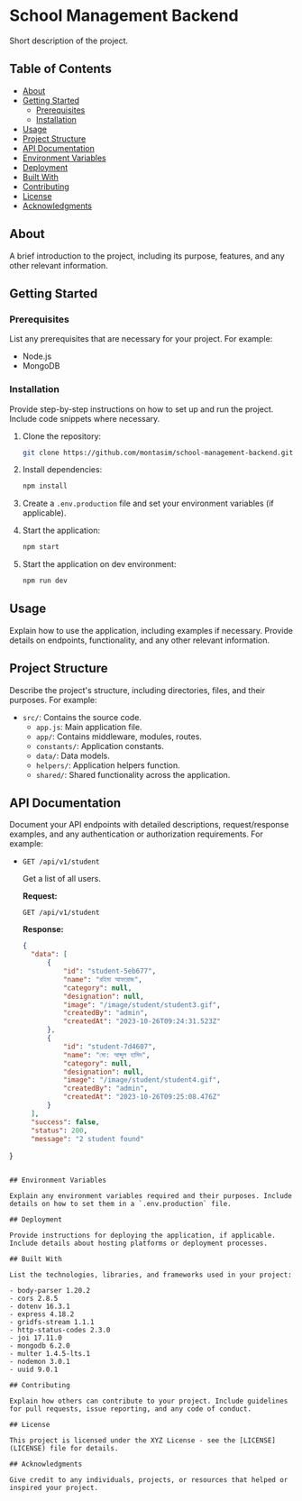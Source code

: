 # School Management Backend

Short description of the project.

## Table of Contents

- [About](#about)
- [Getting Started](#getting-started)
  - [Prerequisites](#prerequisites)
  - [Installation](#installation)
- [Usage](#usage)
- [Project Structure](#project-structure)
- [API Documentation](#api-documentation)
- [Environment Variables](#environment-variables)
- [Deployment](#deployment)
- [Built With](#built-with)
- [Contributing](#contributing)
- [License](#license)
- [Acknowledgments](#acknowledgments)

## About

A brief introduction to the project, including its purpose, features, and any other relevant information.

## Getting Started

### Prerequisites

List any prerequisites that are necessary for your project. For example:

- Node.js
- MongoDB

### Installation

Provide step-by-step instructions on how to set up and run the project. Include code snippets where necessary.

1. Clone the repository:

   ```bash
   git clone https://github.com/montasim/school-management-backend.git
   ```

2. Install dependencies:

   ```bash
   npm install
   ```

3. Create a `.env.production` file and set your environment variables (if applicable).

4. Start the application:

   ```bash
   npm start
   ```
   
5. Start the application on dev environment:

   ```bash
   npm run dev
   ```

## Usage

Explain how to use the application, including examples if necessary. Provide details on endpoints, functionality, and any other relevant information.

## Project Structure

Describe the project's structure, including directories, files, and their purposes. For example:

- `src/`: Contains the source code.
  - `app.js`: Main application file.
  - `app/`: Contains middleware, modules, routes.
  - `constants/`: Application constants.
  - `data/`: Data models.
  - `helpers/`: Application helpers function.
  - `shared/`: Shared functionality across the application.

## API Documentation

Document your API endpoints with detailed descriptions, request/response examples, and any authentication or authorization requirements. For example:

- `GET /api/v1/student`

  Get a list of all users.

  **Request:**

  ```http
  GET /api/v1/student
  ```

  **Response:**

  ```json
  {
    "data": [
        {
            "id": "student-5eb677",
            "name": "রহিমা আফরোজ",
            "category": null,
            "designation": null,
            "image": "/image/student/student3.gif",
            "createdBy": "admin",
            "createdAt": "2023-10-26T09:24:31.523Z"
        },
        {
            "id": "student-7d4607",
            "name": "মো: আব্দুল হামিদ",
            "category": null,
            "designation": null,
            "image": "/image/student/student4.gif",
            "createdBy": "admin",
            "createdAt": "2023-10-26T09:25:08.476Z"
        }
    ],
    "success": false,
    "status": 200,
    "message": "2 student found"
}
  ```

## Environment Variables

Explain any environment variables required and their purposes. Include details on how to set them in a `.env.production` file.

## Deployment

Provide instructions for deploying the application, if applicable. Include details about hosting platforms or deployment processes.

## Built With

List the technologies, libraries, and frameworks used in your project:

- body-parser 1.20.2
- cors 2.8.5
- dotenv 16.3.1
- express 4.18.2
- gridfs-stream 1.1.1
- http-status-codes 2.3.0
- joi 17.11.0
- mongodb 6.2.0
- multer 1.4.5-lts.1
- nodemon 3.0.1
- uuid 9.0.1

## Contributing

Explain how others can contribute to your project. Include guidelines for pull requests, issue reporting, and any code of conduct.

## License

This project is licensed under the XYZ License - see the [LICENSE](LICENSE) file for details.

## Acknowledgments

Give credit to any individuals, projects, or resources that helped or inspired your project.
